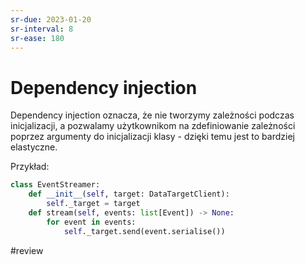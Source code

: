 ```yaml
---
sr-due: 2023-01-20
sr-interval: 8
sr-ease: 180
---
```


# Dependency injection

Dependency injection oznacza, że nie tworzymy zależności podczas inicjalizacji, a pozwalamy użytkownikom na zdefiniowanie zależności poprzez argumenty do inicjalizacji klasy - dzięki temu jest to bardziej elastyczne.

Przykład:

```python
class EventStreamer:
	def __init__(self, target: DataTargetClient):
		self._target = target
	def stream(self, events: list[Event]) -> None:
		for event in events:
			self._target.send(event.serialise())
```

#review